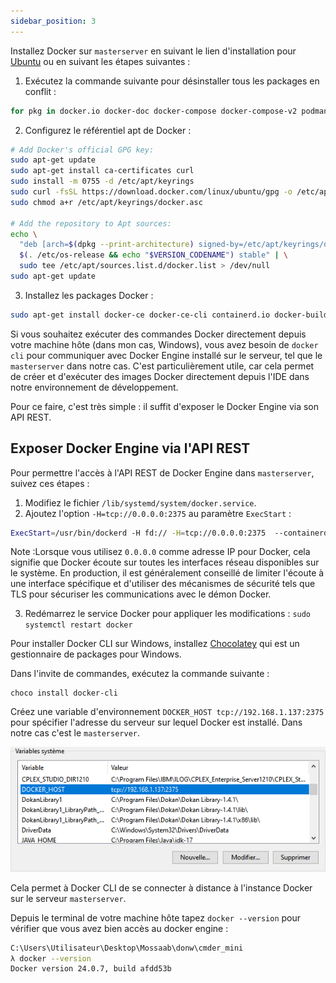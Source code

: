 ```yaml
---
sidebar_position: 3
---
```




Installez Docker sur `masterserver` en suivant le lien d'installation pour [Ubuntu](https://docs.docker.com/engine/install/ubuntu/) ou en suivant les étapes suivantes :

1. Exécutez la commande suivante pour désinstaller tous les packages en conflit :

```bash
for pkg in docker.io docker-doc docker-compose docker-compose-v2 podman-docker containerd runc; do sudo apt-get remove $pkg; done
```

2. Configurez le référentiel apt de Docker :

```bash
# Add Docker's official GPG key:
sudo apt-get update
sudo apt-get install ca-certificates curl
sudo install -m 0755 -d /etc/apt/keyrings
sudo curl -fsSL https://download.docker.com/linux/ubuntu/gpg -o /etc/apt/keyrings/docker.asc
sudo chmod a+r /etc/apt/keyrings/docker.asc

# Add the repository to Apt sources:
echo \
  "deb [arch=$(dpkg --print-architecture) signed-by=/etc/apt/keyrings/docker.asc] https://download.docker.com/linux/ubuntu \
  $(. /etc/os-release && echo "$VERSION_CODENAME") stable" | \
  sudo tee /etc/apt/sources.list.d/docker.list > /dev/null
sudo apt-get update
```

3. Installez les packages Docker :

```bash
sudo apt-get install docker-ce docker-ce-cli containerd.io docker-buildx-plugin docker-compose-plugin
```

Si vous souhaitez exécuter des commandes Docker directement depuis votre machine hôte (dans mon cas, Windows), vous avez besoin de `docker cli` pour communiquer avec Docker Engine installé sur le serveur, tel que le `masterserver` dans notre cas. C'est particulièrement utile, car cela permet de créer et d'exécuter des images Docker directement depuis l'IDE dans notre environnement de développement.

Pour ce faire, c'est très simple : il suffit d'exposer le Docker Engine via son API REST.

## Exposer Docker Engine via l'API REST

Pour permettre l'accès à l'API REST de Docker Engine dans `masterserver`, suivez ces étapes :

1. Modifiez le fichier `/lib/systemd/system/docker.service`.
2. Ajoutez l'option `-H=tcp://0.0.0.0:2375` au paramètre `ExecStart` :

```bash
ExecStart=/usr/bin/dockerd -H fd:// -H=tcp://0.0.0.0:2375  --containerd=/run/containerd/containerd.sock
```

Note :Lorsque vous utilisez `0.0.0.0` comme adresse IP pour Docker, cela signifie que Docker écoute sur toutes les interfaces réseau disponibles sur le système. En production, il est généralement conseillé de limiter l'écoute à une interface spécifique et d'utiliser des mécanismes de sécurité tels que TLS pour sécuriser les communications avec le démon Docker.

3. Redémarrez le service Docker pour appliquer les modifications : `sudo systemctl restart docker`

Pour installer Docker CLI sur Windows, installez [Chocolatey](https://chocolatey.org/install)  qui est un gestionnaire de packages pour Windows.

Dans l'invite de commandes, exécutez la commande suivante :

```
choco install docker-cli
```

Créez une variable d'environnement `DOCKER_HOST tcp://192.168.1.137:2375` pour spécifier l'adresse du serveur sur lequel Docker est installé. Dans notre cas c'est le `masterserver`.

![image-20240102200340516](img\image-20240102200340516.png)

Cela permet à Docker CLI de se connecter à distance à l'instance Docker sur le serveur `masterserver`.

Depuis le terminal de votre machine hôte tapez `docker --version` pour vérifier que vous avez bien accès au docker engine :

```bash
C:\Users\Utilisateur\Desktop\Mossaab\donw\cmder_mini
λ docker --version
Docker version 24.0.7, build afdd53b
```